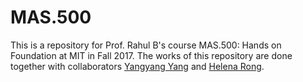 # MAS.500
This is a repository for Prof. Rahul B's course MAS.500: Hands on Foundation at MIT in Fall 2017. The works of this repository are done together with collaborators [Yangyang Yang](https://github.com/sheepy23/MAS.500) and [Helena Rong](https://github.com/helenarong34).
